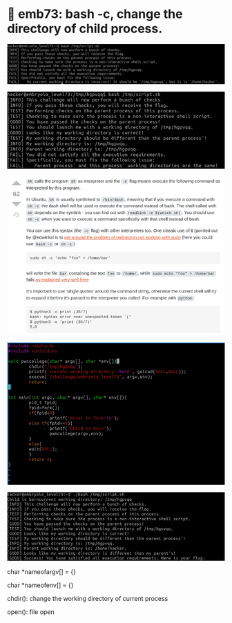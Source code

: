 # 🔴 emb73: bash -c, change the directory of child process.

![](<../.gitbook/assets/image (180) (1).png>)

![](<../.gitbook/assets/image (137) (1).png>)

![bash -c or sh -c. ](<../.gitbook/assets/image (108) (1).png>)

![Change the directory of child process. ](<../.gitbook/assets/image (122).png>)

![So I get the flag.](<../.gitbook/assets/image (213).png>)

char \*nameofargv\[] = {}

char \*nameofenv\[] = {}

chdir(): change the working directory of current process

open(): file open
